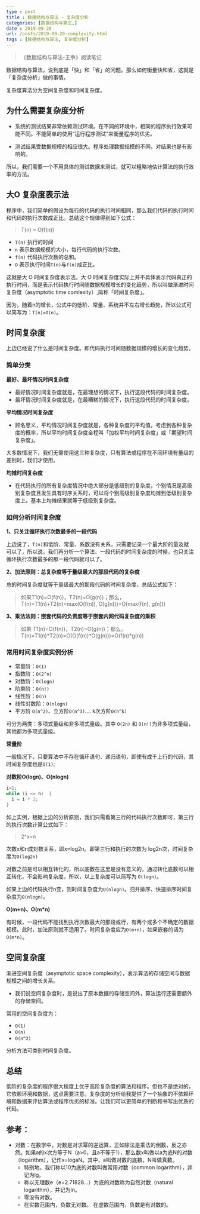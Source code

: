 ```yaml
---
type : post
title : 数据结构与算法 - 复杂度分析
categories: [数据结构与算法,] 
date : 2019-09-20
url: /posts/2019-09-20-complexity.html 
tags : [数据结构与算法, 复杂度分析]
---
```


> 《数据结构与算法-王争》阅读笔记

数据结构与算法，说到底是「快」和「省」的问题。那么如何衡量快和省，这就是「复杂度分析」做的事情。

复杂度算法分为空间复杂度和时间复杂度。

## 为什么需要复杂度分析

- 系统的测试结果非常依赖测试环境。在不同的环境中，相同的程序执行效果可能不同。不能简单的使用“运行程序测试”来衡量程序的优劣。

- 测试结果受数据规模的相应很大。程序处理数据规模的不同，对结果也是有影响的。

所以，我们需要一个不用具体的测试数据来测试，就可以粗略地估计算法的执行效率的方法。

## 大O 复杂度表示法

程序中，我们简单的假设为每行的代码的执行时间相同，那么我们代码的执行时间和代码的执行次数成正比。总结这个规律得到如下公式：

> T(n) = O(f(n))

- `T(n)` 执行的时间
- `n` 表示数据规模的大小，每行代码的执行次数。
- `f(n)` 代码执行次数的总和。
- `O` 表示执行时间`T(n)`与`f(n)`成正比。

这就是大 O 时间复杂度表示法。大 O 时间复杂度实际上并不具体表示代码真正的执行时间，而是表示代码执行时间随数据规模增长的变化趋势，所以叫做渐进时间复杂度（asymptotic time comlexity）,简称「时间复杂度」。

因为，随着n的增长，公式中的低阶、常量、系统并不左右增长趋势，所以公式可以简写为：`T(n)=O(n)`。

## 时间复杂度

上边已经说了什么是时间复杂度。即代码执行时间随数据规模的增长的变化趋势。

### 简单分类

**最好、最坏情况时间复杂度**

- 最好情况时间复杂度就是，在最理想的情况下，执行这段代码的时间复杂度。
- 最坏情况时间复杂度就是，在最糟糕的情况下，执行这段代码的时间复杂度。

**平均情况时间复杂度**

- 顾名思义，平均情况时间复杂度就是，各种复杂度的平均值。考虑到各种复杂度的概率，所以平均时间复杂度全程叫「加权平均时间复杂度」或「期望时间复杂度」。

大多数情况下，我们无需使用这三种复杂度，只有算法或程序在不同环境有量级的差别时，我们才使用。

**均摊时间复杂度**

- 在代码执行的所有复杂度情况中绝大部分是低级别的复杂度，个别情况是高级别复杂度且发生具有时序关系时，可以将个别高级别复杂度均摊到低级别复杂度上。基本上均摊结果就等于低级别复杂度。

### 如何分析时间复杂度 

**1、只关注循环执行次数最多的一段代码**

上边说了，`T(n)`和低阶、常量、系数没有关系，只需要记录一个最大阶的量及就可以了，所以说，我们再分析一个算法、一段代码的时间复杂度的时候，也只关注循环执行次数最多的那一段代码就可以了。

**2、加法原则：总复杂度等于量级最大的那段代码的复杂度**

总的时间复杂度就等于量级最大的那段代码的时间复杂度，总结公式如下：

>如果T1(n)=O(f(n))，T2(n)=O(g(n))；那么，T(n)=T1(n)+T2(n)=max(O(f(n)), O(g(n)))=O(max(f(n), g(n)))

**3、乘法法则：嵌套代码的负责度等于嵌套内网代码复杂度的乘积**

>如果 T1(n)=O(f(n))，T2(n)=O(g(n))；那么， T(n)=T1(n)*T2(n)=O(O(f(n))*O(g(n)))=O(f(n)*g(n))

### 常用时间复杂度实例分析

- 常量阶：`O(1)`
- 指数阶：`O(2^n)`
- 对数阶：`O(logn)`
- 阶乘阶：`O(n!)`
- 线性阶：`O(n)`
- 线性对数阶：`O(nlogn)`
- 平方阶 `O(n^2)`、立方阶`O(n^3)`.... k次方阶`O(n^k)`

可分为两类：多项式量级和非多项式量级。其中 `O(2n)` 和 `O(n!)`为非多项式量级，其他都为多项式量级。

**常量阶**

一般情况下，只要算法中不存在循环语句、递归语句，即使有成千上行的代码，其时间复杂度也是`O(1)`;

**对数阶O(logn)、O(nlogn)**


```c
i=1;
while (i <= n)  {
  i = i * 2;
}
```
如上实例，根据上边的分析原则，我们只需看第三行的代码执行次数即可，第三行的执行次数计算公式如下：

> 2^x=n

次数x和n成对数关系，即x=log2n。即第三行和执行的次数为 log2n次，时间复杂度为`O(log2n)`

对数之前是可以相互转化的，所以底数在这里是没有意义的，通过转化底数可以相互转化，不会影响复杂度。所以，以上复杂度可以简写为 `O(logn)`。

如果上边的代码执行n变，则时间复杂度为`O(nlogn)`。归并排序、快速排序时间复杂度为`O(nlogn)`。


**O(m+n)、O(m*n)**

有时候，一段代码不能找到执行次数最大的那段或行，有两个或多个不确定的数据规模。此时，加法原则就不适用了。时间复杂度应为`O(m+n)`，如果嵌套的话为`O(m*n)`。
 

## 空间复杂度

渐进空间复杂度（asymptotic space complexity），表示算法的存储空间与数据规模之间的增长关系。

- 我们说空间复杂度时，是说出了原本数据的存储空间外，算法运行还需要额外的存储空间。

常用的空间复杂度为：

- `O(1)`
- `O(n)`
- `O(n^2)`

分析方法可类别时间复杂度。


## 总结

低阶的复杂度的程序很大程度上优于高阶复杂度的算法和程序。但也不是绝对的，它依赖环境和数据，这点需要注意。复杂度的分析给我提供了一个抽象的不依赖环境和数据来评估算法或程序优劣的标准。让我们可以更简单的判断和书写出优质的代码。

## 参考：

- 对数：在数学中，对数是对求幂的逆运算，正如除法是乘法的倒数，反之亦然。如果a的x次方等于N（a>0，且a不等于1），那么数x叫做以a为底N的对数（logarithm），记作x=logaN。其中，a叫做对数的底数，N叫做真数。
  - 特别地，我们称以10为底的对数叫做常用对数（common logarithm），并记为lg。
  - 称以无理数e（e=2.71828...）为底的对数称为自然对数（natural logarithm），并记为ln。
  - 零没有对数。 
  - 在实数范围内，负数无对数。 在虚数范围内，负数是有对数的。